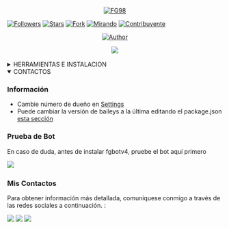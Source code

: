 
<p align="center">
<a href="https://github.com/FG98F"><img title="FG98" src="https://img.shields.io/badge/github-FG98F-orange.svg?style=social&logo=github"></a>
</p>

<a href="https://github.com/FG98F/followers"><img title="Followers" src="https://img.shields.io/github/followers/FG98F?label=Followers&style=social"></a>
<a href="https://github.com/FG98F/fgv4/stargazers/"><img title="Stars" src="https://img.shields.io/github/stars/FG98F/fgv4?&style=social"></a>
<a href="https://github.com/FG98F/fgv4/network/members"><img title="Fork" src="https://img.shields.io/github/forks/FG98F/fgv4?style=social"></a>
<a href="https://github.com/FG98F/fgv4/watchers"><img title="Mirando" src="https://img.shields.io/github/watchers/FG98F/fgv4?label=Watching&style=social"></a>
<a href="https://github.com/FG98F/fgv4/watchers"><img title="Contribuyente" src="https://img.shields.io/github/contributors/FG98F/fgv4?logo=github&style=social"></a>
</p>

<p align="center">
<a href="https://github.com/FG98F"><img title="Author" src="https://img.shields.io/badge/FG98-V4-orange?style=for-the-badge&logo=github"></a>
</p>


<p align="center">
<a href="https://github.com/FG98F/fgv4"><img src="https://img.shields.io/github/repo-size/FG98F/fgv4?label=Peso%20repositorio&style=plastic"></a>


</p>


<details close="close">
  <summary>HERRAMIENTAS E INSTALACION</summary>
  
### Herramientas
Aplicaciones para ejecutar y facilitar la edición de las necesidades del bot, puede descargar la aplicación a continuación en PlayStore.

| Aplicacion| Link |
|--------|--------|
| **Termux** | [Download](https://play.google.com/store/apps/details?id=com.termux) |
| **Acode** | [Download](https://play.google.com/store/apps/details?id=com.foxdebug.acodefree) |
<p align="center">
  <div align="center">
 <code><img height="40" src="https://raw.githubusercontent.com/github/explore/80688e429a7d4ef2fca1e82350fe8e3517d3494d/topics/terminal/terminal.png"></code>
 <code><img height="40" src="https://user-images.githubusercontent.com/72728486/108440991-c9196180-7286-11eb-910e-d95691565ec8.png"></code>

  </div>
  </p>


### Instalar con Termux
La instalación es bastante simple, siga los pasos a continuación en la Aplicación **Termux**

```bash
> pkg install git
> git clone https://github.com/FG98F/fgv4
> cd fgv4
> bash install.sh
> npm start
```

después de salir del código QR en termux, lo escanea usando el número de WhatsApp que se usará para los bots
</details>

<details open="open">
  <summary>CONTACTOS</summary>

### Información
- Cambie número de dueño en [Settings](https://github.com/FG98F/fgbotv4/blob/main/settings.json#L3)
- Puede cambiar la versión de baileys a la última editando el package.json [esta sección](https://github.com/FG98F/fgbotv4/blob/main/package.json#L10)


### Prueba de Bot
En caso de duda, antes de instalar fgbotv4, pruebe el bot aquí primero
<p>
<a href="https://chat.whatsapp.com/G5sXrkhJ0pb0Tu8nhWLaFK" target="blank"><img src="https://img.shields.io/badge/WhatsApp DyLux Bot-30302f?style=flat&logo=whatsapp" /></a>
</p>

### Mis Contactos
Para obtener información más detallada, comuníquese conmigo a través de las redes sociales a continuación. :

<p>
<a href="http://wa.me/59172945992" target="blank"><img src="https://img.shields.io/badge/Whatsapp-30302f?style=flat&logo=whatsapp" /></a>
<a href="http://www.instagram.com/fg98._/" target="blank"><img src="https://img.shields.io/badge/Instagram-30302f?style=flat&logo=instagram" /></a>
<a href="https://m.facebook.com/fg98ff" target="blank"><img src="https://img.shields.io/badge/Facebook-30302f?style=flat&logo=facebook" /></a>
</p>

  </details>
